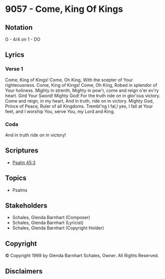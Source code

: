 # 9057 - Come, King Of Kings

## Notation

G - 4/4 on 1 - DO

## Lyrics

### Verse 1

Come, King of Kings! Come, Oh King, With the scepter of Your righteousness. Come, King of Kings! Come, Oh King, Robed in splendor of Your holiness. Mighty in strenth, Mighty in pow'r, come and reign o'er ev'ry heart. Gird Your Sword! Mighty God! For the truth ride on in glor'ous victory. Come and reign, in my heart, And in truth, ride on in victory. Mighty God, Prince of Peace, Ruler of all Kingdoms. Trembl'ng I fal,l yes, I fall at Your feet, and I worship You, serve You, my Lord and King.

### Coda

And in truth ride on in victory!


## Scriptures

- [Psalm 45:3](https://www.biblegateway.com/passage/?search=Psalm%2045%3A3)

## Topics

- Psalms

## Stakeholders

- Schales, Glenda Barnhart (Composer)
- Schales, Glenda Barnhart (Lyricist)
- Schales, Glenda Barnhart (Copyright Holder)

## Copyright

© Copyright 1999 by Glenda Barnhart Schales, Owner. All Rights Reserved.


## Disclaimers


